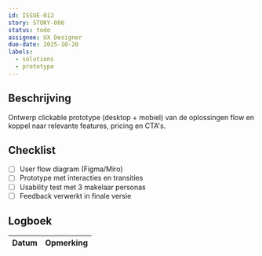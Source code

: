 ```yaml
---
id: ISSUE-012
story: STORY-006
status: todo
assignee: UX Designer
due-date: 2025-10-20
labels:
  - solutions
  - prototype
---
```


## Beschrijving
Ontwerp clickable prototype (desktop + mobiel) van de oplossingen flow en koppel naar relevante features, pricing en CTA's.

## Checklist
- [ ] User flow diagram (Figma/Miro)
- [ ] Prototype met interacties en transities
- [ ] Usability test met 3 makelaar personas
- [ ] Feedback verwerkt in finale versie

## Logboek
| Datum | Opmerking |
|-------|-----------|
